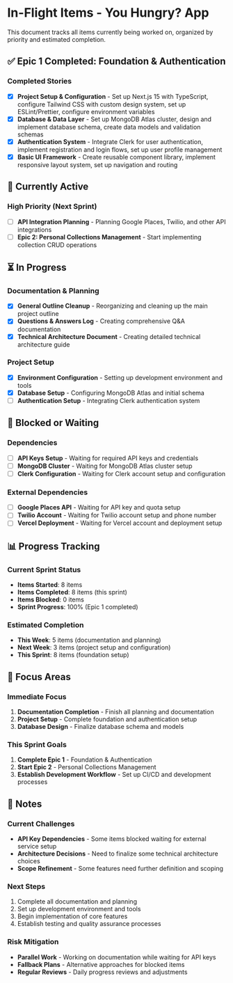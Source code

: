 # In-Flight Items - You Hungry? App

This document tracks all items currently being worked on, organized by priority and estimated completion.

## ✅ Epic 1 Completed: Foundation & Authentication

### Completed Stories

- [x] **Project Setup & Configuration** - Set up Next.js 15 with TypeScript, configure Tailwind CSS with custom design system, set up ESLint/Prettier, configure environment variables
- [x] **Database & Data Layer** - Set up MongoDB Atlas cluster, design and implement database schema, create data models and validation schemas
- [x] **Authentication System** - Integrate Clerk for user authentication, implement registration and login flows, set up user profile management
- [x] **Basic UI Framework** - Create reusable component library, implement responsive layout system, set up navigation and routing

## 🚀 Currently Active

### High Priority (Next Sprint)

- [ ] **API Integration Planning** - Planning Google Places, Twilio, and other API integrations
- [ ] **Epic 2: Personal Collections Management** - Start implementing collection CRUD operations

## ⏳ In Progress

### Documentation & Planning

- [x] **General Outline Cleanup** - Reorganizing and cleaning up the main project outline
- [x] **Questions & Answers Log** - Creating comprehensive Q&A documentation
- [x] **Technical Architecture Document** - Creating detailed technical architecture guide

### Project Setup

- [x] **Environment Configuration** - Setting up development environment and tools
- [x] **Database Setup** - Configuring MongoDB Atlas and initial schema
- [ ] **Authentication Setup** - Integrating Clerk authentication system

## 🔄 Blocked or Waiting

### Dependencies

- [ ] **API Keys Setup** - Waiting for required API keys and credentials
- [ ] **MongoDB Cluster** - Waiting for MongoDB Atlas cluster setup
- [ ] **Clerk Configuration** - Waiting for Clerk account setup and configuration

### External Dependencies

- [ ] **Google Places API** - Waiting for API key and quota setup
- [ ] **Twilio Account** - Waiting for Twilio account setup and phone number
- [ ] **Vercel Deployment** - Waiting for Vercel account and deployment setup

## 📊 Progress Tracking

### Current Sprint Status

- **Items Started**: 8 items
- **Items Completed**: 8 items (this sprint)
- **Items Blocked**: 0 items
- **Sprint Progress**: 100% (Epic 1 completed)

### Estimated Completion

- **This Week**: 5 items (documentation and planning)
- **Next Week**: 3 items (project setup and configuration)
- **This Sprint**: 8 items (foundation setup)

## 🎯 Focus Areas

### Immediate Focus

1. **Documentation Completion** - Finish all planning and documentation
2. **Project Setup** - Complete foundation and authentication setup
3. **Database Design** - Finalize database schema and models

### This Sprint Goals

1. **Complete Epic 1** - Foundation & Authentication
2. **Start Epic 2** - Personal Collections Management
3. **Establish Development Workflow** - Set up CI/CD and development processes

## 📝 Notes

### Current Challenges

- **API Key Dependencies** - Some items blocked waiting for external service setup
- **Architecture Decisions** - Need to finalize some technical architecture choices
- **Scope Refinement** - Some features need further definition and scoping

### Next Steps

1. Complete all documentation and planning
2. Set up development environment and tools
3. Begin implementation of core features
4. Establish testing and quality assurance processes

### Risk Mitigation

- **Parallel Work** - Working on documentation while waiting for API keys
- **Fallback Plans** - Alternative approaches for blocked items
- **Regular Reviews** - Daily progress reviews and adjustments
